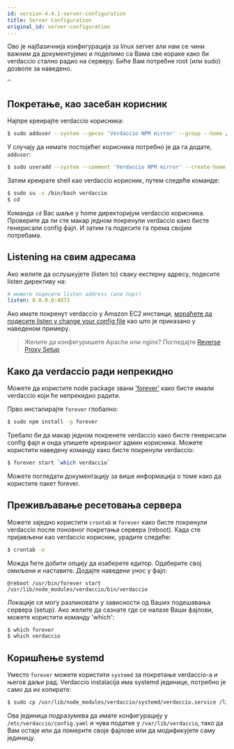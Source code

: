 ```yaml
---
id: version-4.4.1-server-configuration
title: Server Configuration
original_id: server-configuration
---
```


Ово је најбазичнија конфигурација за linux server али нам се чини важним да документујемо и поделимо са Вама све кораке како би verdaccio стално радио на серверу. Биће Вам потребне root (или sudo) дозволе за наведено.

<div id="codefund">''</div>

## Покретање, као засебан корисник
Најпре креирајте verdaccio корисника:

```bash
$ sudo adduser --system --gecos 'Verdaccio NPM mirror' --group --home /var/lib/verdaccio verdaccio
```

У случају да немате постојећег корисника потребно је да га додате, `adduser`:

```bash
$ sudo useradd --system --comment 'Verdaccio NPM mirror' --create-home --home-dir /var/lib/verdaccio --shell /sbin/nologin verdaccio
```

Затим креирате shell као verdaccio корисник, путем следеће команде:

```bash
$ sudo su -s /bin/bash verdaccio
$ cd
```

Команда `cd` Вас шаље у home директоријум verdaccio корисника. Проверите да ли сте макар једном покренули verdaccio како бисте генерисали config фајл. И затим га подесите га према својим потребама.

## Listening на свим адресама
Ако желите да ослушкујете (listen to) сваку екстерну адресу, подесите listen директиву на:
```yaml
# можете подесити listen address (или порт)
listen: 0.0.0.0:4873
```

Ако имате покренут verdaccio у Amazon EC2 инстанци, [мораћете да подесите listen у change your config file](https://github.com/verdaccio/verdaccio/issues/314#issuecomment-327852203) као што је приказано у наведеном примеру.

> Желите да конфигуришете Apache или nginx? Погледајте [Reverse Proxy Setup](reverse-proxy.md)

## Како да verdaccio ради непрекидно
Можете да користите node package звани ['forever'](https://github.com/nodejitsu/forever) како бисте имали verdaccio који ће непрекидно радити.

Прво инсталирајте `forever` глобално:
```bash
$ sudo npm install -g forever
```

Требало би да макар једном покренете verdaccio како бисте генерисали config фајл и онда упишете креираног админ корисника. Можете користити наведену команду како бисте покренули verdaccio:

```bash
$ forever start `which verdaccio`
```

Можете погледати документацију за више информација о томе како да користите пакет forever.

## Преживљавање ресетовања сервера
Можете заједно користити `crontab` и `forever` како бисте покренули verdaccio после поновног покретања сервера (reboot). Када сте пријављени као verdaccio корисник, урадите следеће:

```bash
$ crontab -e
```

Можда ћете добити опцију да изаберете едитор. Одаберите свој омиљени и наставите. Додајте наведени унос у фајл:

```
@reboot /usr/bin/forever start /usr/lib/node_modules/verdaccio/bin/verdaccio
```

Локације се могу разликовати у зависности од Ваших подешавања сервера (setup). Ако желите да сазнате где се налазе Ваши фајлови, можете користити команду 'which':

```bash
$ which forever
$ which verdaccio
```

## Коришћење systemd
Уместо `forever` можете користити `systemd` за покретање verdaccio-а и његов даљи рад. Verdaccio instalacija има systemd јединице, потребно је само да их копирате:
```bash
$ sudo cp /usr/lib/node_modules/verdaccio/systemd/verdaccio.service /lib/systemd/system/ && sudo systemctl daemon-reload
```
Ова јединица подразумева да имате конфигурацију у `/etc/verdaccio/config.yaml` и чува податке у `/var/lib/verdaccio`, тако да Вам остаје или да померите своје фајлове или да модификујете саму јединицу.
